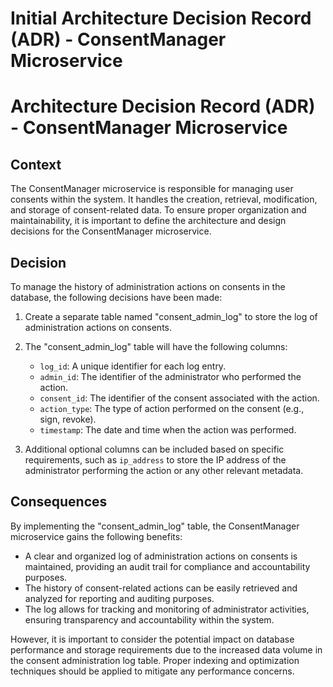 # Initial Architecture Decision Record (ADR) - ConsentManager Microservice
# Architecture Decision Record (ADR) - ConsentManager Microservice

## Context
The ConsentManager microservice is responsible for managing user consents within the system. It handles the creation, retrieval, modification, and storage of consent-related data. To ensure proper organization and maintainability, it is important to define the architecture and design decisions for the ConsentManager microservice.

## Decision
To manage the history of administration actions on consents in the database, the following decisions have been made:

1. Create a separate table named "consent_admin_log" to store the log of administration actions on consents.

2. The "consent_admin_log" table will have the following columns:
   - `log_id`: A unique identifier for each log entry.
   - `admin_id`: The identifier of the administrator who performed the action.
   - `consent_id`: The identifier of the consent associated with the action.
   - `action_type`: The type of action performed on the consent (e.g., sign, revoke).
   - `timestamp`: The date and time when the action was performed.

3. Additional optional columns can be included based on specific requirements, such as `ip_address` to store the IP address of the administrator performing the action or any other relevant metadata.

## Consequences
By implementing the "consent_admin_log" table, the ConsentManager microservice gains the following benefits:

- A clear and organized log of administration actions on consents is maintained, providing an audit trail for compliance and accountability purposes.
- The history of consent-related actions can be easily retrieved and analyzed for reporting and auditing purposes.
- The log allows for tracking and monitoring of administrator activities, ensuring transparency and accountability within the system.

However, it is important to consider the potential impact on database performance and storage requirements due to the increased data volume in the consent administration log table. Proper indexing and optimization techniques should be applied to mitigate any performance concerns.
